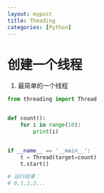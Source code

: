 ```yaml
---
layout: mypost
title: Theading
categories: [Python]
---
```


# 创建一个线程
1. 最简单的一个线程
```python
from threading import Thread


def count():
    for i in range(10):
        print(i)


if __name__ == '__main__':
    t = Thread(target=count)
    t.start()

# 运行结果：
# 0,1,2,3...
```
